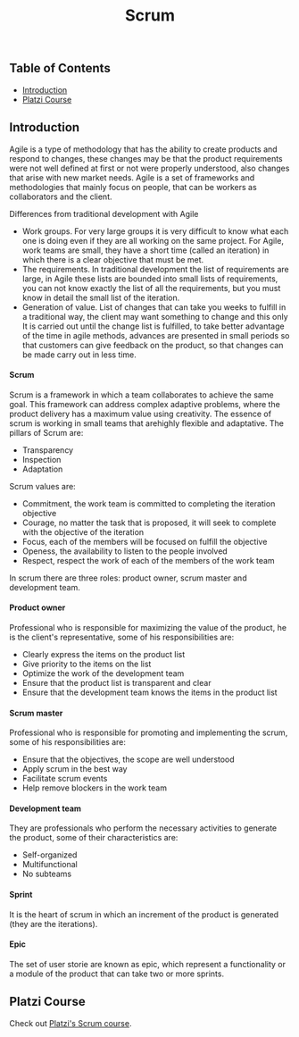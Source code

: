 
<h1 align="center"> Scrum </h1> <br>

## Table of Contents

- [Introduction](#introduction)
- [Platzi&nbsp;Course](#platzicourse)

## Introduction

Agile is a type of methodology that has the ability to create products and respond to changes, these changes may be that the product requirements were not well defined 
at first or not were properly understood, also changes that arise with new market needs. Agile is a set of frameworks and methodologies that mainly focus on people,
that can be workers as collaborators and the client.


Differences from traditional development with Agile

- Work groups. For very large groups it is very difficult to know what each one is doing even if they are all working on the same project. For Agile, work teams are small, they have a short time (called an iteration) in which there is a clear objective that must be met.
- The requirements. In traditional development the list of requirements are large, in Agile these lists are bounded into small lists of requirements, you can not know exactly the list of all the requirements, but you must know in detail the small list of the iteration.
- Generation of value. List of changes that can take you weeks to fulfill in a traditional way, the client may want something to change and this only
It is carried out until the change list is fulfilled, to take better advantage of the time in agile methods, advances are presented
in small periods so that customers can give feedback on the product, so that changes can be made
carry out in less time. 

#### Scrum
Scrum is a framework in which a team collaborates to achieve the same goal. This framework can address complex adaptive problems, where the product delivery has a maximum value using creativity. The essence of scrum is working in small teams that arehighly flexible and adaptative.
The pillars of Scrum are:
- Transparency
- Inspection
- Adaptation

Scrum values are:

- Commitment, the work team is committed to completing the iteration objective
- Courage, no matter the task that is proposed, it will seek to complete with the objective of the iteration
- Focus, each of the members will be focused on fulfill the objective
- Openess, the availability to listen to the people involved
- Respect, respect the work of each of the members of the work team

In scrum there are three roles: product owner, scrum master and development team.


#### Product owner
Professional who is responsible for maximizing the value of the product, he is the client's representative, some of his responsibilities are:
- Clearly express the items on the product list
- Give priority to the items on the list
- Optimize the work of the development team
- Ensure that the product list is transparent and clear
- Ensure that the development team knows the items in the product list

#### Scrum master
Professional who is responsible for promoting and implementing the scrum, some of his responsibilities are:
- Ensure that the objectives, the scope are well understood
- Apply scrum in the best way
- Facilitate scrum events
- Help remove blockers in the work team

#### Development team

They are professionals who perform the necessary activities to generate the product, some of their characteristics are:
- Self-organized
- Multifunctional
- No subteams 

#### Sprint
It is the heart of scrum in which an increment of the product is generated (they are the iterations). 


#### Epic
The set of user storie are known as epic, which represent a functionality or a module of the product that can take two or more sprints.

## Platzi&nbsp;Course

Check out [Platzi's Scrum course](https://platzi.com/clases/scrum/).

